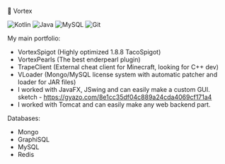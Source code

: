 🌃 Vortex

![Kotlin](https://img.shields.io/badge/-Kotlin-964b00?style=flat-square&logo=kotlin&logoColor=white)
![Java](https://img.shields.io/badge/-Java-ffbf00?style=flat-square&logo=java&logoColor=white)
![MySQL](https://img.shields.io/badge/-MySQL-eff542?style=flat-square&logo=mysql&logoColor=white)
![Git](https://img.shields.io/badge/-Git-F44D27?style=flat-square&logo=git&logoColor=white) 

My main portfolio:
- VortexSpigot (Highly optimized 1.8.8 TacoSpigot)
- VortexPearls (The best enderpearl plugin)
- TrapeClient (External cheat client for Minecraft, looking for C++ dev)
- VLoader (Mongo/MySQL license system with automatic patcher and loader for JAR files)
- I worked with JavaFX, JSwing and can easily make a custom GUI.
sketch - https://gyazo.com/8e1cc35df04c889a24cda4069cf171a4
- I worked with Tomcat and can easily make any web backend part.

Databases:
- Mongo
- GraphiSQL
- MySQL
- Redis


